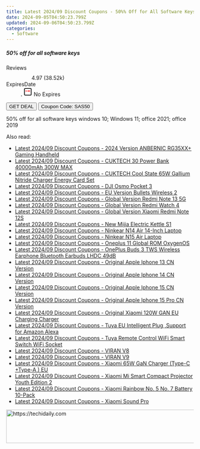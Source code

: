 ```yaml
---
title: Latest 2024/09 Discount Coupons - 50%% Off for All Software Keys
date: 2024-09-05T04:50:23.799Z
updated: 2024-09-06T04:50:23.799Z
categories:
  - Software
---
```



<div class="max-w-4xl mx-auto grid grid-cols-1 lg:max-w-5xl lg:gap-x-20 lg:grid-cols-2">
  <div class="relative p-3 col-start-1 row-start-1 flex flex-col-reverse rounded-lg bg-gradient-to-t from-black/75 via-black/0 sm:bg-none sm:row-start-2 sm:p-0 lg:row-start-1">
    <h5 class="mt-1 text-lg font-semibold text-white sm:text-slate-900 md:text-2xl dark:sm:text-white">50% off for all software keys</h5>
  </div>
  
  <div class="col-start-1 col-end-3 row-start-1 grid gap-4 sm:mb-6 sm:grid-cols-4 lg:col-start-2 lg:row-span-6 lg:row-end-6 lg:mb-0 lg:gap-6">
    
  </div>
  <dl class="row-start-2 mt-4 flex items-center text-xs font-medium sm:row-start-3 sm:mt-1 md:mt-2.5 lg:row-start-2">
    <dt class="sr-only">Reviews</dt>
    <dd class="flex items-center text-indigo-600 dark:text-indigo-400">
      <svg width="24" height="24" fill="none" aria-hidden="true" class="mr-1 stroke-current dark:stroke-indigo-500">
        <path d="m12 5 2 5h5l-4 4 2.103 5L12 16l-5.103 3L9 14l-4-4h5l2-5Z" stroke-width="2" stroke-linecap="round" stroke-linejoin="round" />
      </svg>
      <span>4.97 <span class="font-normal text-slate-400">(38.52k)</span></span>
    </dd>
    <dt class="sr-only">ExpiresDate</dt>
    <dd class="flex items-center">
      <svg width="2" height="2" aria-hidden="true" fill="currentColor" class="mx-3 text-slate-300">
        <circle cx="1" cy="1" r="1" />
      </svg>
      <svg width="24" height="24" viewBox="0 0 24 24" fill="none" stroke="currentColor" stroke-width="2">
        <rect x="3" y="3" width="18" height="18" rx="2" fill="#fff" />
        <path d="M6 10L18 10" stroke="red" stroke-width="2" fill="none" />
        <path d="M10 6L10 18" stroke="#fff" stroke-width="2" fill="none" />
      </svg>
      No Expires    </dd>
  </dl>
  <div class="col-start-1 row-start-3 mt-4 self-center sm:col-start-2 sm:row-span-2 sm:row-start-2 sm:mt-0 lg:col-start-1 lg:row-start-3 lg:row-end-4 lg:mt-6">
    <button type="button" onClick="javascript:window.open(decodeURIComponent('https%3A%2F%2Fwww.shareasale.com%2Fu.cfm%3Fd%3D988301%26m%3D102236%26u%3D4338022'), '_blank');void(0);" class="rounded-lg bg-red-600 px-3 py-2 text-sm font-medium leading-6 text-white">GET DEAL</button>
    <button type="button" onClick="javascript:window.open(decodeURIComponent('https%3A%2F%2Fwww.shareasale.com%2Fu.cfm%3Fd%3D988301%26m%3D102236%26u%3D4338022'), '_blank');void(0);" class="border-dashed border-2 border-indigo-600 bg-green-100 text-sm leading-6 font-medium py-2 px-3 rounded-lg">Coupon Code: SAS50</button>
  </div>
  <p class="col-start-1 mt-4 text-sm leading-6 sm:col-span-2 lg:col-span-1 lg:row-start-4 lg:mt-6 dark:text-slate-400">
    50% off for all software keys 
windows 10; Windows 11; office 2021; office 2019  </p>
</div>
<span class="atpl-alsoreadstyle">Also read:</span>
<div><ul>
<li><a href="https://coupons.techidaily.com/coupon-1118116-share-97331-sale/"><u>Latest 2024/09 Discount Coupons - 2024 Version ANBERNIC RG35XX+ Gaming Handheld</u></a></li>
<li><a href="https://coupons.techidaily.com/coupon-1118140-share-97331-sale/"><u>Latest 2024/09 Discount Coupons - CUKTECH 30 Power Bank 40000mAh 300W MAX</u></a></li>
<li><a href="https://coupons.techidaily.com/coupon-1118133-share-97331-sale/"><u>Latest 2024/09 Discount Coupons - CUKTECH Cool State 65W Gallium Nitride Charger Energy Card Set</u></a></li>
<li><a href="https://coupons.techidaily.com/coupon-1118117-share-97331-sale/"><u>Latest 2024/09 Discount Coupons - DJI Osmo Pocket 3</u></a></li>
<li><a href="https://coupons.techidaily.com/coupon-1118139-share-97331-sale/"><u>Latest 2024/09 Discount Coupons - EU Version Bullets Wireless 2</u></a></li>
<li><a href="https://coupons.techidaily.com/coupon-1118136-share-97331-sale/"><u>Latest 2024/09 Discount Coupons - Global Version Redmi Note 13 5G</u></a></li>
<li><a href="https://coupons.techidaily.com/coupon-1118128-share-97331-sale/"><u>Latest 2024/09 Discount Coupons - Global Version Redmi Watch 4</u></a></li>
<li><a href="https://coupons.techidaily.com/coupon-1118137-share-97331-sale/"><u>Latest 2024/09 Discount Coupons - Global Version Xiaomi Redmi Note 12S</u></a></li>
<li><a href="https://coupons.techidaily.com/coupon-1118131-share-97331-sale/"><u>Latest 2024/09 Discount Coupons - New Mijia Electric Kettle S1</u></a></li>
<li><a href="https://coupons.techidaily.com/coupon-1118127-share-97331-sale/"><u>Latest 2024/09 Discount Coupons - Ninkear N14 Air 14-Inch Laptop</u></a></li>
<li><a href="https://coupons.techidaily.com/coupon-1118126-share-97331-sale/"><u>Latest 2024/09 Discount Coupons - Ninkear N15 Air Laptop</u></a></li>
<li><a href="https://coupons.techidaily.com/coupon-1118125-share-97331-sale/"><u>Latest 2024/09 Discount Coupons - Oneplus 11 Global ROM OxygenOS</u></a></li>
<li><a href="https://coupons.techidaily.com/coupon-1118138-share-97331-sale/"><u>Latest 2024/09 Discount Coupons - OnePlus Buds 3 TWS Wireless Earphone Bluetooth Earbuds LHDC 49dB</u></a></li>
<li><a href="https://coupons.techidaily.com/coupon-1118121-share-97331-sale/"><u>Latest 2024/09 Discount Coupons - Original Apple Iphone 13 CN Version</u></a></li>
<li><a href="https://coupons.techidaily.com/coupon-1118122-share-97331-sale/"><u>Latest 2024/09 Discount Coupons - Original Apple Iphone 14 CN Version</u></a></li>
<li><a href="https://coupons.techidaily.com/coupon-1118123-share-97331-sale/"><u>Latest 2024/09 Discount Coupons - Original Apple Iphone 15 CN Version</u></a></li>
<li><a href="https://coupons.techidaily.com/coupon-1118124-share-97331-sale/"><u>Latest 2024/09 Discount Coupons - Original Apple Iphone 15 Pro CN Version</u></a></li>
<li><a href="https://coupons.techidaily.com/coupon-1118129-share-97331-sale/"><u>Latest 2024/09 Discount Coupons - Original Xiaomi 120W GAN EU Charging Charger</u></a></li>
<li><a href="https://coupons.techidaily.com/coupon-1118134-share-97331-sale/"><u>Latest 2024/09 Discount Coupons - Tuya EU Intelligent Plug ,Support for Amazon Alexa</u></a></li>
<li><a href="https://coupons.techidaily.com/coupon-1118135-share-97331-sale/"><u>Latest 2024/09 Discount Coupons - Tuya Remote Control WiFi Smart Switch WiFi Socket</u></a></li>
<li><a href="https://coupons.techidaily.com/coupon-1118119-share-97331-sale/"><u>Latest 2024/09 Discount Coupons - VIRAN V8</u></a></li>
<li><a href="https://coupons.techidaily.com/coupon-1118118-share-97331-sale/"><u>Latest 2024/09 Discount Coupons - VIRAN V9</u></a></li>
<li><a href="https://coupons.techidaily.com/coupon-1118130-share-97331-sale/"><u>Latest 2024/09 Discount Coupons - Xiaomi 65W GaN Charger (Type-C +Type-A ) EU</u></a></li>
<li><a href="https://coupons.techidaily.com/coupon-1118120-share-97331-sale/"><u>Latest 2024/09 Discount Coupons - Xiaomi Mi Smart Compact Projector Youth Edition 2</u></a></li>
<li><a href="https://coupons.techidaily.com/coupon-1118115-share-97331-sale/"><u>Latest 2024/09 Discount Coupons - Xiaomi Rainbow No. 5 No. 7 Battery 10-Pack</u></a></li>
<li><a href="https://coupons.techidaily.com/coupon-1118132-share-97331-sale/"><u>Latest 2024/09 Discount Coupons - Xiaomi Sound Pro</u></a></li>
</ul></div>

<ins class="adsbygoogle"
      style="display:block"
      data-ad-client="ca-pub-7571918770474297"
      data-ad-slot="8358498916"
      data-ad-format="auto"
      data-full-width-responsive="true"></ins>
<!-- affiliate ads begin -->
<a href="https://appsumo.8odi.net/c/5597632/2082533/7443" target="_top" id="2082533">
  <img src="//a.impactradius-go.com/display-ad/7443-2082533" border="0" alt="https://techidaily.com" width="728" height="90"/>
</a>
<img height="0" width="0" src="https://appsumo.8odi.net/i/5597632/2082533/7443" style="position:absolute;visibility:hidden;" border="0" />
<!-- affiliate ads end -->